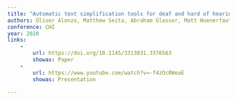 ```yaml
---
title: "Automatic text simplification tools for deaf and hard of hearing adults: Benefits of lexical simplification and providing users with autonomy"
authors: Oliver Alonzo, Matthew Seita, Abraham Glasser, Matt Huenerfauth
conference: CHI
year: 2020
links:
    -
        url: https://doi.org/10.1145/3313831.3376563
        showas: Paper
    - 
        url: https://www.youtube.com/watch?v=-f4zOcRWeaE
        showas: Presentation
   
---
```

